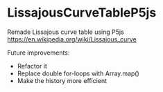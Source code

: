 # LissajousCurveTableP5js

Remade Lissajous curve table using P5js
https://en.wikipedia.org/wiki/Lissajous_curve

Future improvements:
- Refactor it
- Replace double for-loops with Array.map()
- Make the history more efficient
